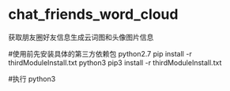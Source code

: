 # chat_friends_word_cloud
获取朋友圈好友信息生成云词图和头像图片信息

#使用前先安装具体的第三方依赖包
python2.7
pip install -r thirdModuleInstall.txt
python3
pip3 install -r thirdModuleInstall.txt

#执行
python3 